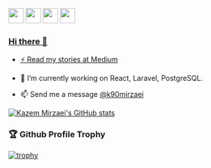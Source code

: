 
<a href="mailto:k90mirzaei@gmail.com"><img src="https://img.shields.io/badge/Gmail-D14836?style=for-the-badge&logo=gmail&logoColor=white" height=30></a>
<a href="https://www.twitter.com/k90mirzaei"><img src="https://img.shields.io/badge/Twitter-1DA1F2?style=for-the-badge&logo=twitter&logoColor=white" height=30></a>
 <a href="https://www.linkedin.com/in/kazem-mirzaei/?lipi=urn%3Ali%3Apage%3Ad_flagship3_feed%3BK1AeDYLaSSOmcxzlDOhF4Q%3D%3D"><img src="https://img.shields.io/badge/LinkedIn-0077B5?style=for-the-badge&logo=linkedin&logoColor=white" height=30></a>
 <a href="https://medium.com/@kzmirzaei"><img src="https://img.shields.io/badge/Medium-12100E?style=for-the-badge&logo=medium&logoColor=white" height=30>

### Hi there 👋

- ⚡ [Read my stories at Medium](https://medium.com/@kzmirzaei)

- 🔭 I’m currently working on React, Laravel, PostgreSQL.

- 📫 Send me a message [@k90mirzaei](https://twitter.com/k90mirzaei)

[![Kazem Mirzaei's GitHub stats](https://github-readme-stats.vercel.app/api?username=k90mirzaei&show_icons=true)](https://github.com/k90mirzaei)

### 🏆 Github Profile Trophy

[![trophy](https://github-profile-trophy.vercel.app/?username=k90mirzaei&theme=monokai&margin-w=15&margin-h=15&&no-frame=true&row=1)](https://github.com/ryo-ma/github-profile-trophy)

